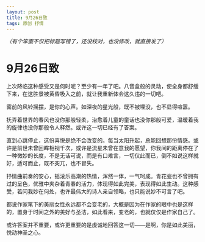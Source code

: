 ```yaml
---
layout: post
title: 9月26日致
tags: 原创 抒情
---
```


*（有个笨蛋不仅把标题写错了，还没校对，也没修改，就直接发了）*

# 9月26日致

上次降临这种感受又是何时呢？至少有一年了吧。八音盒般的灵动，使全身都舒缓下来，在这胜景被黄昏吸入之前，就让我重新体会这久违的一切吧。

窗前的风铃摇摆，是你的心声。如深夜的星光般，既不被埋没，也不显得喧嚣。

抚弄着世界的春风也没你那般轻柔，治愈着儿童的童话也没你那般可爱，温暖着我的旋律也没你那般令人释然。或许这一切已经有了答案。

直到心跳停止，这份喜悦是绝不会改变的。每当太阳升起，总能回想那份情感。或许是前世未曾回眸相视千次，或许是流星未曾在意我的愿望，你我间的距离停在了一种微妙的长度，不是无话可说，而是有口难言，一切仅此而已，倒不如说这样就好，适可而止，既不突兀，也不冒失。

抒情曲前奏的安心，摇滚乐高潮的热情，浑然一体，一气呵成。青花瓷也不曾拥有过的呈色，优雅中夹杂着青春的活力，体现得如此完美，表现得如此生动。这种感受，若问我妙在何处，也许最伟大的诗人亲自领略，也只能说妙不可言了吧。

都说作家笔下的美丽女性永远都不会变老的，大概是因为在作家的眼中也是这样的，置身于时间之外的美好与圣洁，如此看来，变老的，也就仅仅是作家自己了。

或许答案并不重要，或许更重要的是虔诚地回答这一切——是啊，你是如此美丽，悦动神圣之心。

